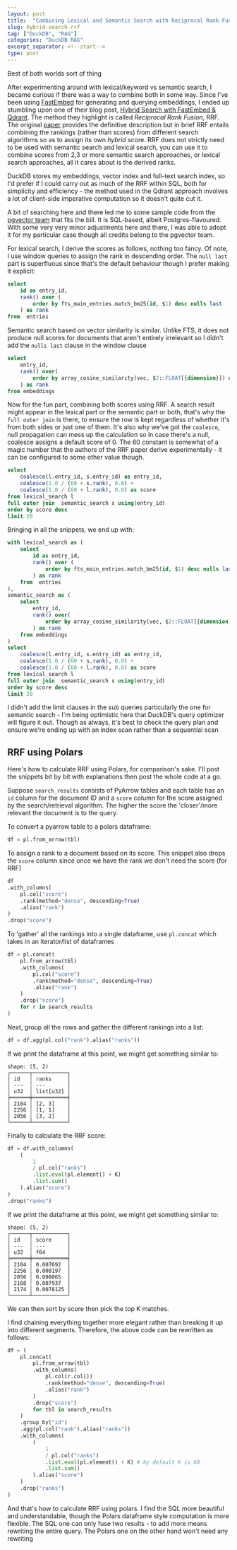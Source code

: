 ```yaml
---
layout: post
title:  "Combining Lexical and Semantic Search with Reciprocal Rank Fusion"
slug: hybrid-search-rrf
tag: ["DuckDB", "RAG"]
categories: "DuckDB RAG"
excerpt_separator: <!--start-->
type: post
---
```


Best of both worlds sort of thing

<!--start-->

After experimenting around with lexical/keyword vs semantic search, I became
curious if there was a way to combine both in some way. Since I've been using
[FastEmbed](https://github.com/qdrant/fastembed) for generating and querying
embeddings, I ended up stumbling upon one of their blog post,
[Hybrid Search with FastEmbed & Qdrant](https://qdrant.github.io/fastembed/examples/Hybrid_Search/).
The method they highlight is called _Reciprocal Rank Fusion_, RRF. The original
[paper](https://plg.uwaterloo.ca/~gvcormac/cormacksigir09-rrf.pdf) provides the
definitive description but in brief RRF entails combining the rankings (rather
than scores) from different search algorithms so as to assign its own _hybrid_
score. RRF does not strictly need to be used with semantic search and lexical
search, you can use it to combine scores from 2,3 or more semantic search
approaches, or lexical search approaches, all it cares about is the derived
ranks.

DuckDB stores my embeddings, vector index and full-text search index, so I'd
prefer if I could carry out as much of the RRF within SQL, both for simplicity
and efficiency - the method used in the Qdrant approach involves a lot of
client-side imperative computation so it doesn't quite cut it.

A bit of searching here and there led me to some sample code from the
[pgvector team](https://github.com/pgvector/pgvector-python/blob/master/examples/hybrid_search_rrf.py)
that fits the bill. It is SQL-based, albeit Postgres-flavoured. With some very
very minor adjustments here and there, I was able to adopt it for my particular
case though all credits belong to the pgvector team.

For lexical search, I derive the scores as follows, nothing too fancy. Of note,
I use window queries to assign the rank in descending order. The `null last`
part is superfluous since that's the default behaviour though I prefer making it
explicit:

```sql
select
    id as entry_id,
    rank() over (
        order by fts_main_entries.match_bm25(id, $1) desc nulls last
    ) as rank
from  entries
```

Semantic search based on vector similarity is similar. Unlike FTS, it does not
produce null scores for documents that aren't entirely irrelevant so I didn't
add the `nulls last` clause in the window clause

```sql
select
    entry_id,
    rank() over(
        order by array_cosine_similarity(vec, $2::FLOAT[{dimension}]) desc
    ) as rank
from embeddings
```

Now for the fun part, combining both scores using RRF. A search result might
appear in the lexical part or the semantic part or both, that's why the
`full outer join` is there, to ensure the row is kept regardless of whether it's
from both sides or just one of them. It's also why we've got the `coalesce`,
null propagation can mess up the calculation so in case there's a null, coalesce
assigns a default score of 0. The 60 constant is somewhat of a magic number that
the authors of the RRF paper derive experimentally - it can be configured to
some other value though.

```sql
select
    coalesce(l.entry_id, s.entry_id) as entry_id,
    coalesce(1.0 / (60 + s.rank), 0.0) +
    coalesce(1.0 / (60 + l.rank), 0.0) as score
from lexical_search l
full outer join  semantic_search s using(entry_id)
order by score desc
limit 20
```

Bringing in all the snippets, we end up with:

```sql
with lexical_search as (
    select
        id as entry_id,
        rank() over (
            order by fts_main_entries.match_bm25(id, $1) desc nulls last
        ) as rank
    from  entries
),
semantic_search as (
    select
        entry_id,
        rank() over(
            order by array_cosine_similarity(vec, $2::FLOAT[{dimension}]) desc
        ) as rank
    from embeddings
)
select
    coalesce(l.entry_id, s.entry_id) as entry_id,
    coalesce(1.0 / (60 + s.rank), 0.0) +
    coalesce(1.0 / (60 + l.rank), 0.0) as score
from lexical_search l
full outer join  semantic_search s using(entry_id)
order by score desc
limit 20
```

I didn't add the limit clauses in the sub queries particularly the one for
semantic search - I'm being optimistic here that DuckDB's query optimizer will
figure it out. Though as always, it's best to check the query plan and ensure
we're ending up with an index scan rather than a sequential scan

## RRF using Polars

Here's how to calculate RRF using Polars, for comparison's sake. I'll post the
snippets bit by bit with explanations then post the whole code at a go.

Suppose `search_results` consists of PyArrow tables and each table has an `id`
column for the document ID and a `score` column for the score assigned by the
search/retrieval algorithm. The higher the score the 'closer'/more relevant the
document is to the query.

To convert a pyarrow table to a polars dataframe:

```python
df = pl.from_arrow(tbl)
```

To assign a rank to a document based on its score. This snippet also drops the
`score` column since once we have the rank we don't need the score (for RRF)

```python
df
.with_columns(
    pl.col("score")
    .rank(method="dense", descending=True)
    .alias("rank")
)
.drop("score")
```

To 'gather' all the rankings into a single dataframe, use `pl.concat` which
takes in an iterator/list of dataframes

```python
df = pl.concat(
    pl.from_arrow(tbl)
    .with_columns(
        pl.col("score")
        .rank(method="dense", descending=True)
        .alias("rank")
    )
    .drop("score")
    for r in search_results
)
```

Next, group all the rows and gather the different rankings into a list:

```python
df = df.agg(pl.col("rank").alias("ranks"))
```

If we print the dataframe at this point, we might get something similar to:

```
shape: (5, 2)
┌──────┬───────────┐
│ id   ┆ ranks     │
│ ---  ┆ ---       │
│ u32  ┆ list[u32] │
╞══════╪═══════════╡
│ 2104 ┆ [2, 3]    │
│ 2256 ┆ [1, 1]    │
│ 2056 ┆ [3, 2]    │
└──────┴───────────┘
```

Finally to calculate the RRF score:

```python
df = df.with_columns(
    (
        1
        / pl.col("ranks")
        .list.eval(pl.element() + K)
        .list.sum()
    ).alias("score")
)
.drop("ranks")
```

If we print the dataframe at this point, we might get something similar to:

```
shape: (5, 2)
┌──────┬───────────┐
│ id   ┆ score     │
│ ---  ┆ ---       │
│ u32  ┆ f64       │
╞══════╪═══════════╡
│ 2104 ┆ 0.007692  │
│ 2256 ┆ 0.008197  │
│ 2056 ┆ 0.008065  │
│ 2168 ┆ 0.007937  │
│ 2174 ┆ 0.0078125 │
└──────┴───────────┘
```

We can then sort by score then pick the top K matches.

I find chaining everything together more elegant rather than breaking it up into
different segments. Therefore, the above code can be rewritten as follows:

```python
df = (
    pl.concat(
        pl.from_arrow(tbl)
        .with_columns(
            pl.col(r.col())
            .rank(method="dense", descending=True)
            .alias("rank")
        )
        .drop("score")
        for tbl in search_results
    )
    .group_by("id")
    .agg(pl.col("rank").alias("ranks"))
    .with_columns(
        (
            1
            / pl.col("ranks")
            .list.eval(pl.element() + K) # by default K is 60
            .list.sum()
        ).alias("score")
    )
    .drop("ranks")
)
```

And that's how to calculate RRF using polars. I find the SQL more beautiful and
understandable, though the Polars dataframe style computation is more flexible.
The SQL one can only fuse two results - to add more means rewriting the entire
query. The Polars one on the other hand won't need any rewriting
